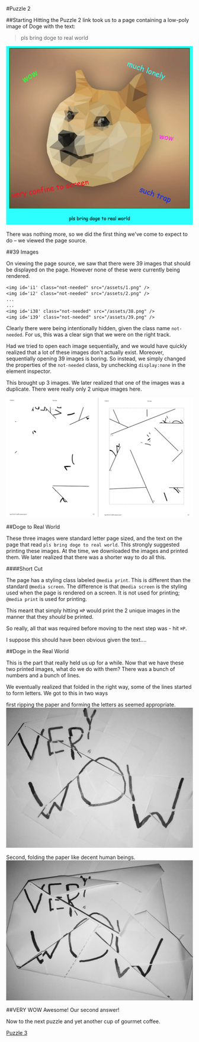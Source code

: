 #Puzzle 2

##Starting
Hitting the Puzzle 2 link took us to a page containing a low-poly image of Doge with the text:

>pls bring doge to real world

![Screen](https://raw.githubusercontent.com/MAKE-UIUC/CrackMIT/master/Puzzle%202/init.png)

There was nothing more, so we did the first thing we've come to expect to do – we viewed the page source.

##39 Images

On viewing the page source, we saw that there were 39 images that should be displayed on the page. However none of these were currently being rendered.

```
<img id='i1' class="not-needed" src="/assets/1.png" />
<img id='i2' class="not-needed" src="/assets/2.png" />
...
...
<img id='i38' class="not-needed" src="/assets/38.png" />
<img id='i39' class="not-needed" src="/assets/39.png" />
```

Clearly there were being intentionally hidden, given the class name `not-needed`. For us, this was a clear sign that we were on the right track.

Had we tried to open each image sequentially, and we would have quickly realized that a lot of these images don't actually exist. Moreover, sequentially opening 39 images is boring. So instead, we simply changed the properties of the `not-needed` class, by unchecking `display:none` in the element inspector.

This brought up 3 images. We later realized that one of the images was a duplicate. There were really only 2 unique images here.

![Screen](https://raw.githubusercontent.com/MAKE-UIUC/CrackMIT/master/Puzzle%202/prints.png)


##Doge to Real World

These three images were standard letter page sized, and the text on the page that read `pls bring doge to real world`. This strongly suggested printing these images. At the time, we downloaded the images and printed them. We later realized that there was a shorter way to do all this.

####Short Cut

The page has a styling class labeled `@media print`. This is different than the standard `@media screen`. The difference is that `@media screen` is the styling used when the page is rendered on a screen. It is not used for printing; `@media print` is used for printing. 

This meant that simply hitting `⌘P` would print the 2 unique images in the manner that they *should* be printed. 

So really, all that was required before moving to the next step was - hit `⌘P`.

I suppose this should have been obvious given the text....

##Doge in the Real World

This is the part that really held us up for a while. Now that we have these two printed images, what do we do with them? There was a bunch of numbers and a bunch of lines.

We eventually realized that folded in the right way, some of the lines started to form letters. We got to this in two ways

first ripping the paper and forming the letters as seemed appropriate.
![Screen](https://raw.githubusercontent.com/MAKE-UIUC/CrackMIT/master/Puzzle%202/rip.png)


Second, folding the paper like decent human beings.
![Screen](https://raw.githubusercontent.com/MAKE-UIUC/CrackMIT/master/Puzzle%202/fold.png)

##VERY WOW
Awesome! Our second answer!

Now to the next puzzle and yet another cup of gourmet coffee.

[Puzzle 3](https://github.com/MAKE-UIUC/CrackMIT/tree/master/Puzzle%203)
